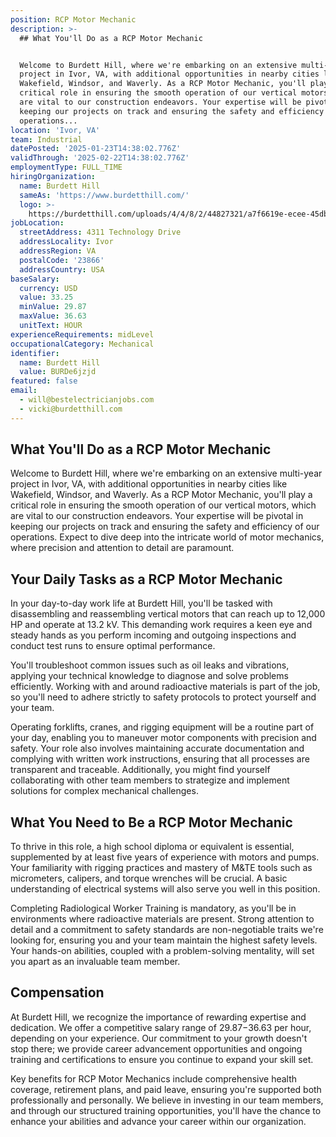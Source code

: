 ```yaml
---
position: RCP Motor Mechanic
description: >-
  ## What You'll Do as a RCP Motor Mechanic


  Welcome to Burdett Hill, where we're embarking on an extensive multi-year
  project in Ivor, VA, with additional opportunities in nearby cities like
  Wakefield, Windsor, and Waverly. As a RCP Motor Mechanic, you'll play a
  critical role in ensuring the smooth operation of our vertical motors, which
  are vital to our construction endeavors. Your expertise will be pivotal in
  keeping our projects on track and ensuring the safety and efficiency of our
  operations...
location: 'Ivor, VA'
team: Industrial
datePosted: '2025-01-23T14:38:02.776Z'
validThrough: '2025-02-22T14:38:02.776Z'
employmentType: FULL_TIME
hiringOrganization:
  name: Burdett Hill
  sameAs: 'https://www.burdetthill.com/'
  logo: >-
    https://burdetthill.com/uploads/4/4/8/2/44827321/a7f6619e-ecee-45db-ac13-7b1bffe6602c-4-5005-c.jpeg
jobLocation:
  streetAddress: 4311 Technology Drive
  addressLocality: Ivor
  addressRegion: VA
  postalCode: '23866'
  addressCountry: USA
baseSalary:
  currency: USD
  value: 33.25
  minValue: 29.87
  maxValue: 36.63
  unitText: HOUR
experienceRequirements: midLevel
occupationalCategory: Mechanical
identifier:
  name: Burdett Hill
  value: BURDe6jzjd
featured: false
email:
  - will@bestelectricianjobs.com
  - vicki@burdetthill.com
---
```




## What You'll Do as a RCP Motor Mechanic

Welcome to Burdett Hill, where we're embarking on an extensive multi-year project in Ivor, VA, with additional opportunities in nearby cities like Wakefield, Windsor, and Waverly. As a RCP Motor Mechanic, you'll play a critical role in ensuring the smooth operation of our vertical motors, which are vital to our construction endeavors. Your expertise will be pivotal in keeping our projects on track and ensuring the safety and efficiency of our operations. Expect to dive deep into the intricate world of motor mechanics, where precision and attention to detail are paramount.

## Your Daily Tasks as a RCP Motor Mechanic

In your day-to-day work life at Burdett Hill, you'll be tasked with disassembling and reassembling vertical motors that can reach up to 12,000 HP and operate at 13.2 kV. This demanding work requires a keen eye and steady hands as you perform incoming and outgoing inspections and conduct test runs to ensure optimal performance.

You'll troubleshoot common issues such as oil leaks and vibrations, applying your technical knowledge to diagnose and solve problems efficiently. Working with and around radioactive materials is part of the job, so you'll need to adhere strictly to safety protocols to protect yourself and your team.

Operating forklifts, cranes, and rigging equipment will be a routine part of your day, enabling you to maneuver motor components with precision and safety. Your role also involves maintaining accurate documentation and complying with written work instructions, ensuring that all processes are transparent and traceable. Additionally, you might find yourself collaborating with other team members to strategize and implement solutions for complex mechanical challenges.

## What You Need to Be a RCP Motor Mechanic

To thrive in this role, a high school diploma or equivalent is essential, supplemented by at least five years of experience with motors and pumps. Your familiarity with rigging practices and mastery of M&TE tools such as micrometers, calipers, and torque wrenches will be crucial. A basic understanding of electrical systems will also serve you well in this position.

Completing Radiological Worker Training is mandatory, as you'll be in environments where radioactive materials are present. Strong attention to detail and a commitment to safety standards are non-negotiable traits we're looking for, ensuring you and your team maintain the highest safety levels. Your hands-on abilities, coupled with a problem-solving mentality, will set you apart as an invaluable team member.

## Compensation

At Burdett Hill, we recognize the importance of rewarding expertise and dedication. We offer a competitive salary range of $29.87-$36.63 per hour, depending on your experience. Our commitment to your growth doesn't stop there; we provide career advancement opportunities and ongoing training and certifications to ensure you continue to expand your skill set. 

Key benefits for RCP Motor Mechanics include comprehensive health coverage, retirement plans, and paid leave, ensuring you're supported both professionally and personally. We believe in investing in our team members, and through our structured training opportunities, you'll have the chance to enhance your abilities and advance your career within our organization.